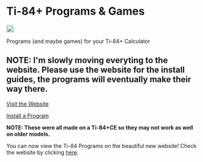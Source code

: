 # Ti-84+ Programs & Games

<a href="https://www.irccloud.com/invite?channel=%23ChewTi84&amp;hostname=irc.esper.net&amp;port=6697&amp;ssl=1" target="_blank"><img src="https://img.shields.io/badge/IRC-%23ChewTi84-1e72ff.svg?style=flat"  height="20"></a>

Programs (and maybe games) for your Ti-84+ Calculator

## NOTE: I'm slowly moving everyting to the website. Please use the website for the install guides, the programs will eventually make their way there.

[Visit the Website](http://ti84.chew.pw)

[Install a Program](http://ti84.chew.pw/installation)

**NOTE: These were all made on a Ti-84+CE so they may not work as well on older models.**

You can now view the Ti-84 Programs on the beautiful new website! Check the website by clicking [here](http://ti84.chew.pw).


